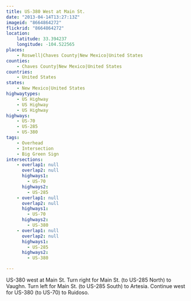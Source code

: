 ```yaml
---
title: US-380 West at Main St.
date: "2013-04-14T13:27:13Z"
imageid: "8664864272"
flickrid: "8664864272"
location:
    latitude: 33.394237
    longitude: -104.522565
places:
    - Roswell|Chaves County|New Mexico|United States
counties:
    - Chaves County|New Mexico|United States
countries:
    - United States
states:
    - New Mexico|United States
highwaytypes:
    - US Highway
    - US Highway
    - US Highway
highways:
    - US-70
    - US-285
    - US-380
tags:
    - Overhead
    - Intersection
    - Big Green Sign
intersections:
    - overlap1: null
      overlap2: null
      highways1:
        - US-70
      highways2:
        - US-285
    - overlap1: null
      overlap2: null
      highways1:
        - US-70
      highways2:
        - US-380
    - overlap1: null
      overlap2: null
      highways1:
        - US-285
      highways2:
        - US-380

---
```

US-380 west at Main St.  Turn right for Main St. (to US-285 North) to Vaughn.  Turn left for Main St. (to US-285 South) to Artesia.  Continue west for US-380 (to US-70) to Ruidoso.